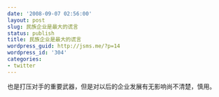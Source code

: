```yaml
---
date: '2008-09-07 02:56:00'
layout: post
slug: 民族企业是最大的谎言
status: publish
title: 民族企业是最大的谎言
wordpress_guid: http://jsms.me/?p=14
wordpress_id: '304'
categories:
- twitter
---
```


也是打压对手的重要武器，但是对以后的企业发展有无影响尚不清楚，慎用。  

